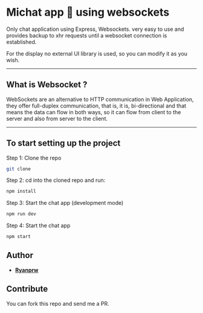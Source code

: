 # Michat app 💬 using websockets

Only chat application using Express, Websockets. very easy to use and provides backup to xhr requests until a websocket connection is established.

For the display no external UI library is used, so you can modify it as you wish.

---

## What is Websocket ?

WebSockets are an alternative to HTTP communication in Web Application, they offer full-duplex communication, that is, it is, bi-directional and that means the data can flow in both ways, so it can flow from client to the server and also from server to the client.

---

## To start setting up the project

Step 1: Clone the repo

```bash
git clone 
```

Step 2: cd into the cloned repo and run:

```bash
npm install
```

Step 3: Start the chat app (development mode)

```bash
npm run dev
```

Step 4: Start the chat app

```bash
npm start
```

## Author

- [**Ryanprw**](https://github.com/Ryanprw)

## Contribute

You can fork this repo and send me a PR.
